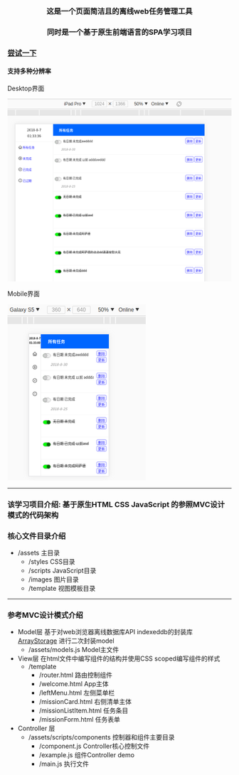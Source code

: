 
### <center>这是一个页面简洁且的离线web任务管理工具</center>
### <center>同时是一个基于原生前端语言的SPA学习项目</center>
### [尝试一下](https://zaqmjuop.github.io/todoist/)
#### 支持多种分辨率
Desktop界面

![Desktop](./assets/images/desktop.png)

Mobile界面 

![Mobile](./assets/images/mobile.png)
***
### 该学习项目介绍: 基于原生HTML CSS JavaScript 的参照MVC设计模式的代码架构
### 核心文件目录介绍
* /assets 主目录
  * /styles CSS目录
  * /scripts JavaScript目录
  * /images 图片目录
  * /template 视图模板目录
***
### 参考MVC设计模式介绍
* Model层 基于对web浏览器离线数据库API indexeddb的封装库 [ArrayStorage](https://github.com/zaqmjuop/arraystorage) 进行二次封装model
  * /assets/models.js Model主文件
* View层 在html文件中编写组件的结构并使用CSS scoped编写组件的样式
  * /template
    * /router.html 路由控制组件
    * /welcome.html App主体 
    * /leftMenu.html 左侧菜单栏
    * /missionCard.html 右侧清单主体
    * /missionListItem.html 任务条目
    * /missionForm.html 任务表单
* Controller 层
  * /assets/scripts/components 控制器和组件主要目录
    * /component.js Controller核心控制文件
    * /example.js 组件Controller demo
    * /main.js 执行文件

